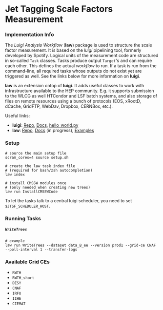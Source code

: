 # Jet Tagging Scale Factors Measurement

### Implementation Info

The *Luigi Analysis Workflow* (**law**) package is used to structure the scale factor measurement.
It is based on the *luigi* pipelining tool, formerly developed by Spotify.
Logical units of the measurement code are structured in so-called `Task` classes.
Tasks produce output `Target`'s and can require each other.
This defines the actual *workflow* to run.
If a task is run from the command-line, all required tasks whose outputs do not exist yet are triggered as well.
See the links below for more information on **luigi**.

**law** is an extension ontop of **luigi**.
It adds useful classes  to work with infrastructure available to the HEP community.
E.g. it supports submission to the WLCG as well HTCondor and LSF batch systems, and also storage of files on remote resources using a bunch of protocols (EOS, xRootD, dCache, GridFTP, WebDav, Dropbox, CERNBox, etc.).

Useful links:

- **luigi**: [Repo](https://github.com/spotify/luigi), [Docs](https://luigi.readthedocs.io), [hello_world.py](https://github.com/spotify/luigi/blob/master/examples/hello_world.py)
- **law**: [Repo](https://github.com/riga/law), [Docs](https://law.readthedocs.io/en/latest/) (in progress), [Examples](https://github.com/riga/law/tree/master/examples)


### Setup

```shell
# source the main setup file
scram_cores=4 source setup.sh

# create the law task index file
# (required for bash/zsh autocompletion)
law index

# install CMSSW modules once
# (only needed when creating new trees)
law run InstallCMSSWCode
```

To let the tasks talk to a central luigi scheduler, you need to set `$JTSF_SCHEDULER_HOST`.

### Running Tasks

##### `WriteTrees`

```shell
# example
law run WriteTrees --dataset data_B_ee --version prod1 --grid-ce CNAF --poll-interval 1 --transfer-logs
```

### Available Grid CEs

- `RWTH`
- `RWTH_short`
- `DESY`
- `CNAF`
- `IRFU`
- `IIHE`
- `CIEMAT`

